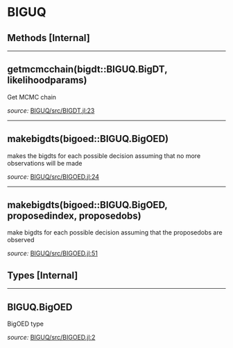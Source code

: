 # BIGUQ


## Methods [Internal]

---

<a id="method__getmcmcchain.1" class="lexicon_definition"></a>
## getmcmcchain(bigdt::BIGUQ.BigDT,  likelihoodparams)
Get MCMC chain

*source:*
[BIGUQ/src/BIGDT.jl:23](https://github.com/madsjulia/BIGUQ.jl/tree/ae9857acf478fa1e1796091a51e0ffc49e2de521/src/BIGDT.jl#L23)

---

<a id="method__makebigdts.1" class="lexicon_definition"></a>
## makebigdts(bigoed::BIGUQ.BigOED)
makes the bigdts for each possible decision assuming that no more observations will be made

*source:*
[BIGUQ/src/BIGOED.jl:24](https://github.com/madsjulia/BIGUQ.jl/tree/ae9857acf478fa1e1796091a51e0ffc49e2de521/src/BIGOED.jl#L24)

---

<a id="method__makebigdts.2" class="lexicon_definition"></a>
## makebigdts(bigoed::BIGUQ.BigOED,  proposedindex,  proposedobs)
make bigdts for each possible decision assuming that the proposedobs are observed

*source:*
[BIGUQ/src/BIGOED.jl:51](https://github.com/madsjulia/BIGUQ.jl/tree/ae9857acf478fa1e1796091a51e0ffc49e2de521/src/BIGOED.jl#L51)

## Types [Internal]

---

<a id="type__bigoed.1" class="lexicon_definition"></a>
## BIGUQ.BigOED
BigOED type

*source:*
[BIGUQ/src/BIGOED.jl:2](https://github.com/madsjulia/BIGUQ.jl/tree/ae9857acf478fa1e1796091a51e0ffc49e2de521/src/BIGOED.jl#L2)

